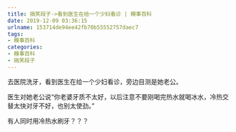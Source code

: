 ```yaml
---
title: 搞笑段子->看到医生在给一个少妇看诊 | 糗事百科
date: 2019-12-09 03:36:15
urlname: 153714de94ee42fb70b55552757daec7
tags: 
- 糗事百科
categories:
- 糗事百科
- 搞笑段子
---
```

去医院洗牙，看到医生在给一个少妇看诊，旁边目测是她老公。

医生对她老公说“你老婆牙质不太好，以后注意不要刚喝完热水就喝冰水，冷热交替太快对牙不好，也别太使劲。”

有人同时用冷热水刷牙？？？



